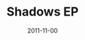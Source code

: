 ---
discogs_id: 3239980
discogs_master_id: 886684
title: Shadows EP
artists: ['Floating Points']
date: 2011-11-00
genre: ['Electronic']
image: Shadows EP-3239980.jpg
label: Eglo Records
country: UK
styles: ['Bass Music', 'House']
video: https://www.youtube.com/watch?v=Zpp4NoT_QlU
category: Electronic
---